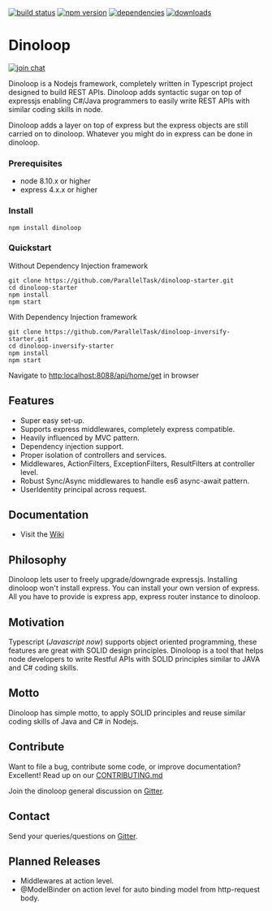 [![build status](https://api.travis-ci.org/ParallelTask/dinoloop.svg?branch=master)](https://travis-ci.org/ParallelTask/dinoloop/)
[![npm version](https://img.shields.io/npm/v/dinoloop.svg)](https://www.npmjs.com/package/dinoloop)
[![dependencies](https://img.shields.io/david/paralleltask/dinoloop.svg)](https://david-dm.org/paralleltask/dinoloop)
[![downloads](https://img.shields.io/npm/dt/dinoloop.svg)](https://www.npmjs.com/package/dinoloop)
# Dinoloop
[![join chat](https://img.shields.io/gitter/room/nwjs/nw.js.svg)](https://gitter.im/dinoloop/Lobby)

Dinoloop is a Nodejs framework, completely written in Typescript project designed to build REST APIs. Dinoloop adds syntactic sugar on top of expressjs enabling C#/Java programmers to easily write REST APIs with similar coding skills in node.

Dinoloop adds a layer on top of express but the express objects are still carried on to dinoloop. Whatever you might do in express can be done in dinoloop.

### Prerequisites
* node 8.10.x or higher 
* express 4.x.x or higher

### Install
```
npm install dinoloop
```

### Quickstart
Without Dependency Injection framework

```
git clone https://github.com/ParallelTask/dinoloop-starter.git
cd dinoloop-starter
npm install
npm start
```
With Dependency Injection framework

```
git clone https://github.com/ParallelTask/dinoloop-inversify-starter.git
cd dinoloop-inversify-starter
npm install
npm start
```
Navigate to [http:localhost:8088/api/home/get](http:localhost:8088/api/home/get) in browser

## Features
* Super easy set-up.
* Supports express middlewares, completely express compatible.
* Heavily influenced by MVC pattern.
* Dependency injection support.
* Proper isolation of controllers and services.
* Middlewares, ActionFilters, ExceptionFilters, ResultFilters at controller level.
* Robust Sync/Async middlewares to handle es6 async-await pattern.  
* UserIdentity principal across request. 

## Documentation
* Visit the [Wiki](https://github.com/ParallelTask/dinoloop/tree/master/wiki)

## Philosophy 
Dinoloop lets user to freely upgrade/downgrade expressjs. Installing dinoloop won't install express. You can install your own version of express. All you have to provide is express app, express router instance to dinoloop.

## Motivation
Typescript (*Javascript now*) supports object oriented programming, these features are great with SOLID design principles. Dinoloop is a tool that helps node developers to write Restful APIs with SOLID principles similar to JAVA and C# coding skills.

## Motto
Dinoloop has simple motto, to apply SOLID principles and reuse similar coding skills of Java and C# in Nodejs.

## Contribute
Want to file a bug, contribute some code, or improve documentation? Excellent! Read up on our [CONTRIBUTING.md](https://github.com/ParallelTask/dinoloop/blob/master/CONTRIBUTING.md)

Join the dinoloop general discussion on [Gitter](https://gitter.im/dinoloop/Lobby).

## Contact
 Send your queries/questions on [Gitter](https://gitter.im/dinoloop/Lobby).

 ## Planned Releases
 * Middlewares at action level.
 * @ModelBinder on action level for auto binding model from http-request body.
